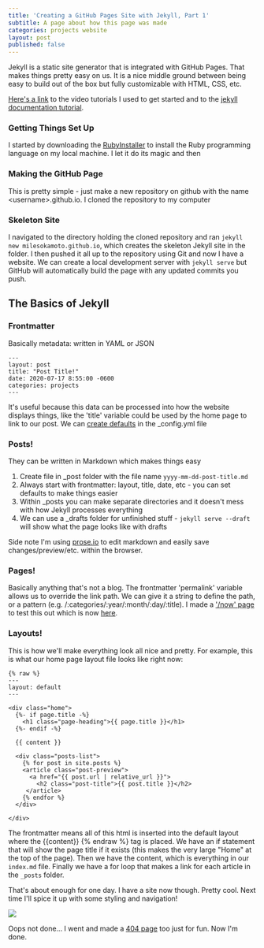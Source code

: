 ```yaml
---
title: 'Creating a GitHub Pages Site with Jekyll, Part 1'
subtitle: A page about how this page was made
categories: projects website
layout: post
published: false
---
```


Jekyll is a static site generator that is integrated with GitHub Pages. That makes things pretty easy on us. It is a nice middle ground between being easy to build out of the box but fully customizable with HTML, CSS, etc.

[Here's a link](https://www.youtube.com/playlist?list=PLLAZ4kZ9dFpOPV5C5Ay0pHaa0RJFhcmcB) to the video tutorials I used to get started and to the [jekyll documentation tutorial](https://jekyllrb.com/docs/step-by-step).

### Getting Things Set Up

I started by downloading the [RubyInstaller](https://github.com/oneclick/rubyinstaller2/releases) to install the Ruby programming language on my local machine. I let it do its magic and then 

### Making the GitHub Page
This is pretty simple - just make a new repository on github with the name \<username>.github.io. I cloned the repository to my computer

### Skeleton Site
I navigated to the directory holding the cloned repository and ran ```jekyll new milesokamoto.github.io```, which creates the skeleton Jekyll site in the folder. I then pushed it all up to the repository using Git and now I have a website. We can create a local development server with ```jekyll serve``` but GitHub will automatically build the page with any updated commits you push.

## The Basics of Jekyll
### Frontmatter
Basically metadata: written in YAML or JSON
```
---
layout: post
title: "Post Title!"
date: 2020-07-17 8:55:00 -0600
categories: projects
---
```
It's useful because this data can be processed into how the website displays things, like the 'title' variable could be used by the home page to link to our post. We can [create defaults](https://jekyllrb.com/docs/configuration/front-matter-defaults/) in the \_config.yml file

### Posts!
They can be written in Markdown which makes things easy
1. Create file in \_post folder with the file name ```yyyy-mm-dd-post-title.md```
2. Always start with frontmatter: layout, title, date, etc - you can set defaults to make things easier
3. Within \_posts you can make separate directories and it doesn't mess with how Jekyll processes everything
4. We can use a \_drafts folder for unfinished stuff - ```jekyll serve --draft``` will show what the page looks like with drafts

Side note I'm using [prose.io](https://prose.io) to edit markdown and easily save changes/preview/etc. within the browser.

### Pages!
Basically anything that's not a blog. The frontmatter 'permalink' variable allows us to override the link path. We can give it a string to define the path, or a pattern (e.g. /:categories/:year/:month/:day/:title). I made a ['/now' page](https://nownownow.com/about) to test this out which is now [here](https://milesokamoto.github.io/now).

### Layouts!
This is how we'll make everything look all nice and pretty. For example, this is what our home page layout file looks like right now:
```
{% raw %}
---
layout: default
---

<div class="home">
  {%- if page.title -%}
    <h1 class="page-heading">{{ page.title }}</h1>
  {%- endif -%}

  {{ content }}

  <div class="posts-list">
    {% for post in site.posts %}
    <article class="post-preview">
      <a href="{{ post.url | relative_url }}">
        <h2 class="post-title">{{ post.title }}</h2>
     </article>
    {% endfor %}
  </div>

</div>
```
The frontmatter means all of this html is inserted into the default layout where the {{content}} {% endraw %} tag is placed. We have an if statement that will show the page title if it exists (this makes the very large "Home" at the top of the page). Then we have the content, which is everything in our `index.md` file. Finally we have a for loop that makes a link for each article in the `_posts` folder.

That's about enough for one day. I have a site now though. Pretty cool. Next time I'll spice it up with some styling and navigation!

![](https://github.com/milesokamoto/milesokamoto.github.io/blob/master/assets/img/creating-github-page/v1.PNG)

Oops not done... I went and made a [404 page](https://milesokamoto.github.io/404) too just for fun. Now I'm done.

